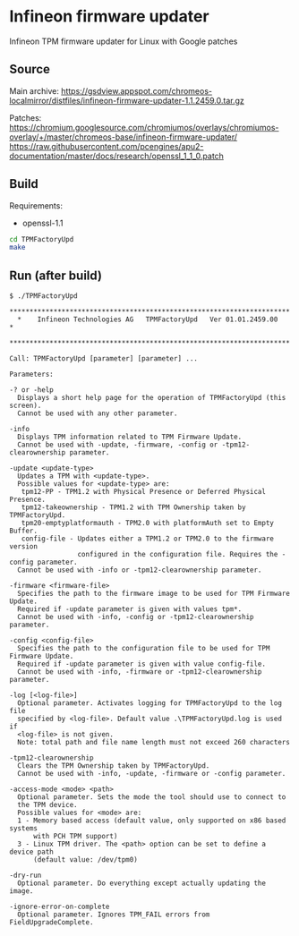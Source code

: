 # Infineon firmware updater
Infineon TPM firmware updater for Linux with Google patches

## Source
Main archive:
https://gsdview.appspot.com/chromeos-localmirror/distfiles/infineon-firmware-updater-1.1.2459.0.tar.gz

Patches:
https://chromium.googlesource.com/chromiumos/overlays/chromiumos-overlay/+/master/chromeos-base/infineon-firmware-updater/
https://raw.githubusercontent.com/pcengines/apu2-documentation/master/docs/research/openssl_1_1_0.patch

## Build
Requirements: 
* openssl-1.1
```sh
cd TPMFactoryUpd
make
```

## Run (after build)
```
$ ./TPMFactoryUpd
  **********************************************************************
  *    Infineon Technologies AG   TPMFactoryUpd   Ver 01.01.2459.00    *
  **********************************************************************

Call: TPMFactoryUpd [parameter] [parameter] ...

Parameters:

-? or -help
  Displays a short help page for the operation of TPMFactoryUpd (this screen).
  Cannot be used with any other parameter.

-info
  Displays TPM information related to TPM Firmware Update.
  Cannot be used with -update, -firmware, -config or -tpm12-clearownership parameter.

-update <update-type>
  Updates a TPM with <update-type>.
  Possible values for <update-type> are:
   tpm12-PP - TPM1.2 with Physical Presence or Deferred Physical Presence.
   tpm12-takeownership - TPM1.2 with TPM Ownership taken by TPMFactoryUpd.
   tpm20-emptyplatformauth - TPM2.0 with platformAuth set to Empty Buffer.
   config-file - Updates either a TPM1.2 or TPM2.0 to the firmware version
                 configured in the configuration file. Requires the -config parameter.
  Cannot be used with -info or -tpm12-clearownership parameter.

-firmware <firmware-file>
  Specifies the path to the firmware image to be used for TPM Firmware Update.
  Required if -update parameter is given with values tpm*.
  Cannot be used with -info, -config or -tpm12-clearownership parameter.

-config <config-file>
  Specifies the path to the configuration file to be used for TPM Firmware Update.
  Required if -update parameter is given with value config-file.
  Cannot be used with -info, -firmware or -tpm12-clearownership parameter.

-log [<log-file>]
  Optional parameter. Activates logging for TPMFactoryUpd to the log file
  specified by <log-file>. Default value .\TPMFactoryUpd.log is used if
  <log-file> is not given.
  Note: total path and file name length must not exceed 260 characters

-tpm12-clearownership
  Clears the TPM Ownership taken by TPMFactoryUpd.
  Cannot be used with -info, -update, -firmware or -config parameter.

-access-mode <mode> <path>
  Optional parameter. Sets the mode the tool should use to connect to
  the TPM device.
  Possible values for <mode> are:
  1 - Memory based access (default value, only supported on x86 based systems
      with PCH TPM support)
  3 - Linux TPM driver. The <path> option can be set to define a device path
      (default value: /dev/tpm0)

-dry-run
  Optional parameter. Do everything except actually updating the image.

-ignore-error-on-complete
  Optional parameter. Ignores TPM_FAIL errors from FieldUpgradeComplete.
```
